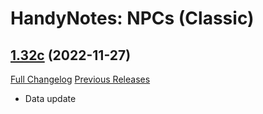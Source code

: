 # HandyNotes: NPCs (Classic)

## [1.32c](https://github.com/Caliaha/HandyNotes_NPCs-classic/tree/1.32c) (2022-11-27)
[Full Changelog](https://github.com/Caliaha/HandyNotes_NPCs-classic/compare/1.32b...1.32c) [Previous Releases](https://github.com/Caliaha/HandyNotes_NPCs-classic/releases)

- Data update  
